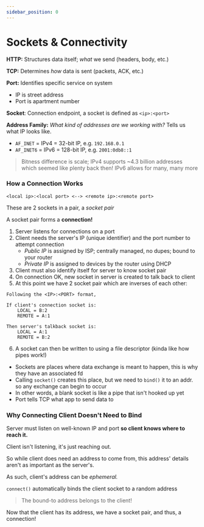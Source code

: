 ```yaml
---
sidebar_position: 0
---
```


# Sockets & Connectivity 

**HTTP:** Structures data itself; *what* we send (headers, body, etc.)

**TCP:** Determines *how* data is sent (packets, ACK, etc.)

**Port:** Identifies specific service on system
- IP is street address
- Port is apartment number

**Socket**: Connection endpoint, a socket is defined as `<ip>:<port>` 

**Address Family:** *What kind of addresses are we working with?* Tells us what IP looks like.
- `AF_INET` = IPv4 = 32-bit IP, e.g. `192.168.0.1`
- `AF_INET6` = IPv6 = 128-bit IP, e.g. `2001:0db8::1`
> Bitness difference is scale; IPv4 supports ~4.3 billion addresses which seemed like plenty back then! IPv6 allows for many, many more

### How a Connection Works

```
<local ip>:<local port> <--> <remote ip>:<remote port>
```

These are 2 sockets in a pair, a *socket pair*

A socket pair forms a **connection!**

1. Server listens for connections on a port
2. Client needs the server's IP (unique identifier) and the port number to attempt connection
    - *Public IP* is assigned by ISP; centrally managed, no dupes; bound to your router
    - *Private IP* is assigned to devices by the router using DHCP
3. Client must also identify itself for server to know socket pair 
4. On connection OK, new socket in server is created to talk back to client
5. At this point we have 2 socket pair which are inverses of each other:

```
Following the <IP>:<PORT> format,

If client's connection socket is:
    LOCAL = B:2
    REMOTE = A:1

Then server's talkback socket is:
    LOCAL = A:1
    REMOTE = B:2
```

6. A socket can then be written to using a file descriptor (kinda like how pipes work!)
- Sockets are places where data exchange is meant to happen, this is why they have an associated fd
- Calling `socket()` creates this place, but we need to `bind()` it to an addr. so any exchange can begin to occur
- In other words, a blank socket is like a pipe that isn't hooked up yet 
- Port tells TCP what app to send data to

### Why Connecting Client Doesn't Need to Bind

Server must listen on well-known IP and port **so client knows where to reach it.**

Client isn't listening, it's just reaching out.

So while client does need an address to come from, this address' details aren't as important as the server's.

As such, client's address can be *ephemeral.*

`connect()` automatically binds the client socket to a random address
> The bound-to address belongs to the client!

Now that the client has its address, we have a socket pair, and thus, a connection!
